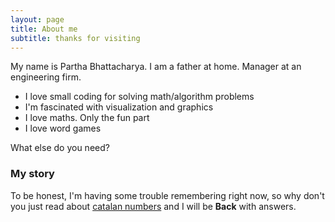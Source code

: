 ```yaml
---
layout: page
title: About me
subtitle: thanks for visiting 
---
```


My name is Partha Bhattacharya. I am a father at home. Manager at an engineering firm. 

- I love small coding for solving math/algorithm problems
- I'm fascinated with visualization and graphics
- I love maths. Only the fun part
- I love word games

What else do you need?

### My story

To be honest, I'm having some trouble remembering right now, so why don't you just read about [catalan numbers](https://en.wikipedia.org/wiki/Catalan_number) and I will be **Back** with answers.
